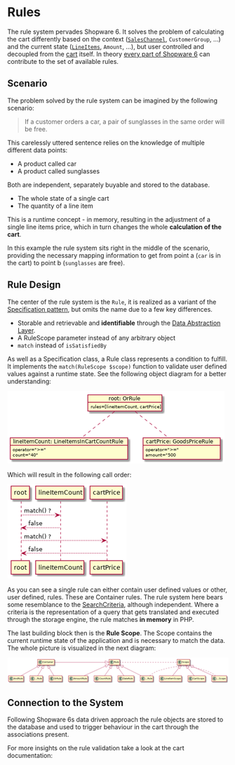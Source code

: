 # Rules

The rule system pervades Shopware 6. It solves the problem of calculating the cart differently based on the context \([`SalesChannel`](../commerce/catalog/sales-channels), `CustomerGroup`, ...\) and the current state \([`LineItems`](../commerce/checkout-concept/cart#line-items), `Amount`, ...\), but user controlled and decoupled from the [cart](../commerce/checkout-concept/cart) itself. In theory [every part of Shopware 6](../../resources/references/core-reference/rules-reference) can contribute to the set of available rules.

## Scenario

The problem solved by the rule system can be imagined by the following scenario:

> If a customer orders a car, a pair of sunglasses in the same order will be free.

This carelessly uttered sentence relies on the knowledge of multiple different data points:

* A product called car
* A product called sunglasses

Both are independent, separately buyable and stored to the database.

* The whole state of a single cart
* The quantity of a line item

This is a runtime concept - in memory, resulting in the adjustment of a single line items price, which in turn changes the whole **calculation of the cart**.

In this example the rule system sits right in the middle of the scenario, providing the necessary mapping information to get from point a \(`car` is in the cart\) to point b \(`sunglasses` are free\).

## Rule Design

The center of the rule system is the `Rule`, it is realized as a variant of the [Specification pattern](https://en.wikipedia.org/wiki/Specification_pattern), but omits the name due to a few key differences.

* Storable and retrievable and **identifiable** through the [Data Abstraction Layer](../../guides/plugins/plugins/framework/data-handling/).
* A RuleScope parameter instead of any arbitrary object
* `match` instead of `isSatisfiedBy`

As well as a Specification class, a Rule class represents a condition to fulfill. It implements the `match(RuleScope $scope)` function to validate user defined values against a runtime state. See the following object diagram for a better understanding:

![](../../.gitbook/assets/rule-objects.png)

Which will result in the following call order:

![](../../.gitbook/assets/rule-sequence.png)

As you can see a single rule can either contain user defined values or other, user defined, rules. These are Container rules. The rule system here bears some resemblance to the [SearchCriteria](../../guides/plugins/plugins/framework/data-handling/reading-data#Filtering), although independent. Where a criteria is the representation of a query that gets translated and executed through the storage engine, the rule matches **in memory** in PHP.

The last building block then is the **Rule Scope**. The Scope contains the current runtime state of the application and is necessary to match the data. The whole picture is visualized in the next diagram:

![](../../.gitbook/assets/rule-classes.png)

## Connection to the System

Following Shopware 6s data driven approach the rule objects are stored to the database and used to trigger behaviour in the cart through the associations present.

For more insights on the rule validation take a look at the cart documentation:

<PageRef page="rules" />

